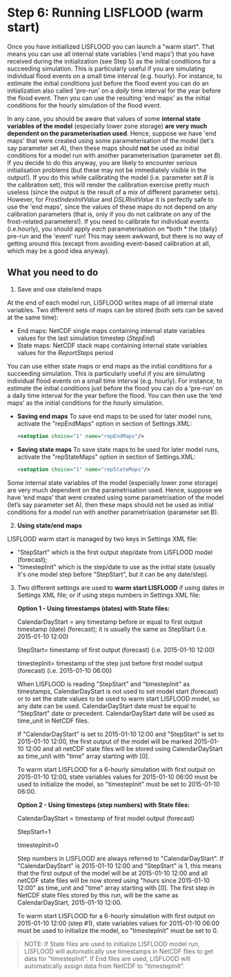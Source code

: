 # Step 6: Running LISFLOOD (warm start)

Once you have initiallized LISFLOOD you can launch a "warm start". That means you can use all internal state variables ('end maps') that you have received during the initialization (see Step 5) as the initial conditions for a succeeding simulation. 
This is particularly useful if you are simulating individual flood events on a small time interval (e.g. hourly). For instance, to estimate the initial conditions just before the flood event you can do an initialization also called 'pre-run' on a *daily* time interval for the year before the flood event. Then you  can use the resulting 'end maps' as the initial conditions for the hourly simulation of the flood event.

In any case, you should be aware that values of some **internal state variables of the model** (especially lower zone storage) **are very much dependent on the parameterisation used**. Hence, suppose we have 'end maps' that were created using some parameterisation of the model (let's say parameter set *A*), then these maps should **not** be used as initial conditions for a model run with another parameterisation (parameter set *B*). If you decide to do this anyway, you are likely to encounter serious initialisation problems (but these may not be immediately visible in the output!). If you do this while calibrating the model (i.e. parameter set *B* is the calibration set), this will render the calibration exercise pretty much useless (since the output is the result of a mix of different parameter sets). However, for *FrostIndexInitValue* and *DSLRInitValue* it is perfectly safe to use the 'end maps', since the values of these maps do not depend on any calibration parameters (that is, only if you do not calibrate on any of the frost-related parameters!). If you need to calibrate for individual events (i.e.hourly), you should apply *each* parameterisation on *both * the (daily) pre-run and the 'event' run! This may seem awkward, but there is no way of getting around this (except from avoiding event-based calibration at all, which may be a good idea anyway).

## What you need to do
1) Save and use state/end maps

At the end of each model run, LISFLOOD writes maps of all internal state variables. Two different sets of maps can be stored (both sets can be saved at the same time):

- End maps: NetCDF single maps containing internal state variables values for the last simulation timestep (*StepEnd*)
- State maps: NetCDF stack maps containing internal state variables values for the *ReportSteps* period

You can use either state maps or end maps as the initial conditions for a succeeding simulation. This is particularly useful if you are simulating individual flood events on a small time interval (e.g. hourly). For instance, to estimate the initial conditions just before the flood you can do a ‘pre-run’ on a daily time interval for the year before the flood. You can then use the ‘end maps’ as the initial conditions for the hourly simulation.

- **Saving end maps**
    To save end maps to be used for later model runs, activate the "repEndMaps" option in <lfoptions> section of Settings.XML:
    ```xml
    <setoption choice="1" name="repEndMaps"/>
    ```

- **Saving state maps**
    To save state maps to be used for later model runs, activate the "repStateMaps" option in <lfoptions> section of Settings.XML:
    ```xml
    <setoption choice="1" name="repStateMaps"/>
    ```
  
Some internal state variables of the model (especially lower zone storage) are very much dependent on the parametrisation used. Hence, suppose we have ‘end maps’ that were created using some parametrisation of the model (let’s say parameter set A), then these maps should not be used as initial conditions for a model run with another parametrisation (parameter set B).

2) **Using state/end maps**

LISFLOOD warm start is managed by two keys in Settings XML file:

- "StepStart" which is the first output step/date from LISFLOOD model (forecast);
- "timestepInit" which is the step/date to use as the initial state (usually it's one model step before "StepStart", but it can be any date/step).

3) Two different settings are used to **warm start LISFLOOD** if using dates in Settings XML file; or if using steps numbers in Settings XML file:

    **Option 1 - Using timestamps (dates) with State files:**

    CalendarDayStart = any timestamp before or equal to first output timestamp (date) (forecast); it is usually the same as StepStart  (i.e. 2015-01-10 12:00)

    StepStart= timestamp of first output (forecast) (i.e. 2015-01-10 12:00)

    timestepInit= timestamp of the step just before first model output (forecast) (i.e. 2015-01-10 06:00)

    When LISFLOOD is reading "StepStart" and "timestepInit" as timestamps, CalendarDayStart is not used to set model start (forecast) or to set the state values to be used to warm start LISFLOOD model, so any date can be used. CalendarDayStart date must be equal to "StepStart" date or precedent. CalendarDayStart date will be used as time_unit in NetCDF files.

    If "CalendarDayStart" is set to 2015-01-10 12:00 and "StepStart" is set to 2015-01-10 12:00, the first output of the model will be marked 2015-01-10 12:00 and all netCDF state files will be stored using CalendarDayStart as time_unit with "time" array starting with [0].

    To warm start LISFLOOD for a 6-hourly simulation with first output on  2015-01-10 12:00, state variables values for 2015-01-10 06:00 must be used to initialize the model, so  "timestepInit" must be set to 2015-01-10 06:00.

    **Option 2 - Using timesteps (step numbers) with State files:**

    CalendarDayStart = timestamp of first model output (forecast)

    StepStart=1

    timestepInit=0

    Step numbers in LISFLOOD are always referred to "CalendarDayStart". If "CalendarDayStart" is 2015-01-10 12:00 and "StepStart" is 1, this means that the first output of the model will be at 2015-01-10 12:00 and all netCDF state files will be now stored using "hours since 2015-01-10 12:00" as time_unit and "time" array starting with [0]. The first step in NetCDF state files stored by this run, will be the same as CalendarDayStart, 2015-01-10 12:00.

    To warm start LISFLOOD for a 6-hourly simulation with first output on  2015-01-10 12:00 (step #1), state variables values for 2015-01-10 06:00 must be used to initialize the model, so "timestepInit" must be set to 0.

> NOTE: If State files are used to initialize LISFLOOD model run, LISFLOOD will automatically use timestamps in NetCDF files to get data for "timestepInit". If End files are used, LISFLOOD will automatically assign data from NetCDF to "timestepInit".
